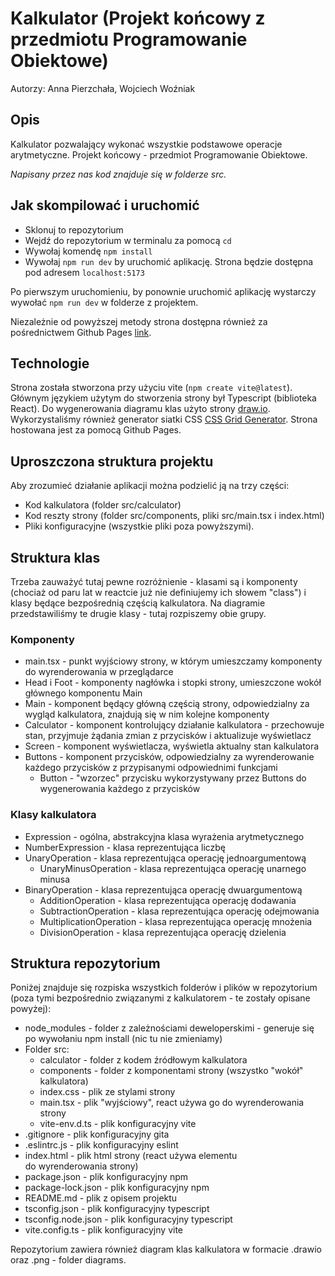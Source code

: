 # Kalkulator (Projekt końcowy z przedmiotu Programowanie Obiektowe)

Autorzy: Anna Pierzchała, Wojciech Woźniak

## Opis
Kalkulator pozwalający wykonać wszystkie podstawowe operacje arytmetyczne. Projekt końcowy - przedmiot Programowanie Obiektowe.


*Napisany przez nas kod znajduje się w folderze src.*


## Jak skompilować i uruchomić
- Sklonuj to repozytorium
- Wejdź do repozytorium w terminalu za pomocą `cd`
- Wywołaj komendę `npm install`
- Wywołaj `npm run dev` by uruchomić aplikację.
Strona będzie dostępna pod adresem `localhost:5173`

Po pierwszym uruchomieniu, by ponownie uruchomić aplikację wystarczy wywołać `npm run dev` w folderze z projektem.

Niezależnie od powyższej metody strona dostępna również za pośrednictwem Github Pages [link](https://wojwozniak.github.io/oop-calculator/).


## Technologie
Strona została stworzona przy użyciu vite (`npm create vite@latest`).
Głównym językiem użytym do stworzenia strony był Typescript (biblioteka React).
Do wygenerowania diagramu klas użyto strony [draw.io](https://draw.io/).
Wykorzystaliśmy również generator siatki CSS [CSS Grid Generator](https://cssgrid-generator.netlify.app/).
Strona hostowana jest za pomocą Github Pages.


## Uproszczona struktura projektu
Aby zrozumieć działanie aplikacji można podzielić ją na trzy części:
- Kod kalkulatora (folder src/calculator)
- Kod reszty strony (folder src/components,  pliki src/main.tsx i index.html)
- Pliki konfiguracyjne (wszystkie pliki poza powyższymi).


## Struktura klas

Trzeba zauważyć tutaj pewne rozróżnienie - klasami są i komponenty (chociaż od paru lat w reactcie już nie definiujemy ich słowem "class") i klasy będące bezpośrednią częścią kalkulatora. Na diagramie przedstawiliśmy te drugie klasy - tutaj rozpiszemy obie grupy.

### Komponenty

- main.tsx - punkt wyjściowy strony, w którym umieszczamy komponenty do wyrenderowania w przeglądarce
- Head i Foot - komponenty nagłówka i stopki strony, umieszczone wokół głównego komponentu Main
- Main - komponent będący główną częścią strony, odpowiedzialny za wygląd kalkulatora, znajdują się w nim kolejne komponenty
- Calculator - komponent kontrolujący działanie kalkulatora - przechowuje stan, przyjmuje żądania zmian z przycisków i aktualizuje wyświetlacz
- Screen - komponent wyświetlacza, wyświetla aktualny stan kalkulatora
- Buttons - komponent przycisków, odpowiedzialny za wyrenderowanie każdego przycisków z przypisanymi odpowiednimi funkcjami
    - Button - "wzorzec" przycisku wykorzystywany przez Buttons do wygenerowania każdego z przycisków


### Klasy kalkulatora

- Expression - ogólna, abstrakcyjna klasa wyrażenia arytmetycznego
- NumberExpression - klasa reprezentująca liczbę
- UnaryOperation - klasa reprezentująca operację jednoargumentową
   - UnaryMinusOperation - klasa reprezentująca operację unarnego minusa
- BinaryOperation - klasa reprezentująca operację dwuargumentową
   - AdditionOperation - klasa reprezentująca operację dodawania
   - SubtractionOperation - klasa reprezentująca operację odejmowania
   - MultiplicationOperation - klasa reprezentująca operację mnożenia
   - DivisionOperation - klasa reprezentująca operację dzielenia


## Struktura repozytorium
Poniżej znajduje się rozpiska wszystkich folderów i plików w repozytorium (poza tymi bezpośrednio związanymi z kalkulatorem - te zostały opisane powyżej):

- node_modules - folder z zależnościami deweloperskimi - generuje się po wywołaniu npm install (nic tu nie zmieniamy)
- Folder src:
    - calculator - folder z kodem źródłowym kalkulatora
    - components - folder z komponentami strony (wszystko "wokół" kalkulatora)
    - index.css - plik ze stylami strony
    - main.tsx - plik "wyjściowy", react używa go do wyrenderowania strony
    - vite-env.d.ts - plik konfiguracyjny vite
- .gitignore - plik konfiguracyjny gita
- .eslintrc.js - plik konfiguracyjny eslint
- index.html - plik html strony (react używa elementu <div id="root" /> do wyrenderowania strony)
- package.json - plik konfiguracyjny npm
- package-lock.json - plik konfiguracyjny npm
- README.md - plik z opisem projektu
- tsconfig.json - plik konfiguracyjny typescript
- tsconfig.node.json - plik konfiguracyjny typescript
- vite.config.ts - plik konfiguracyjny vite

Repozytorium zawiera również diagram klas kalkulatora w formacie .drawio oraz .png - folder diagrams.

